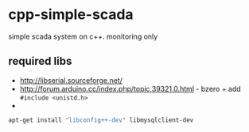 cpp-simple-scada
================

simple scada system on c++. monitoring only

required libs
-----------

* http://libserial.sourceforge.net/
* http://forum.arduino.cc/index.php/topic,39321.0.html - bzero + add ```#include <unistd.h>```
* 
```sh
apt-get install "libconfig++-dev" libmysqlclient-dev
```
